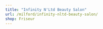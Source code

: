 ```yaml
---
title: "Infinity N'Ltd Beauty Salon"
url: /milford/infinity-nltd-beauty-salon/
shop: Friseur
---
```

